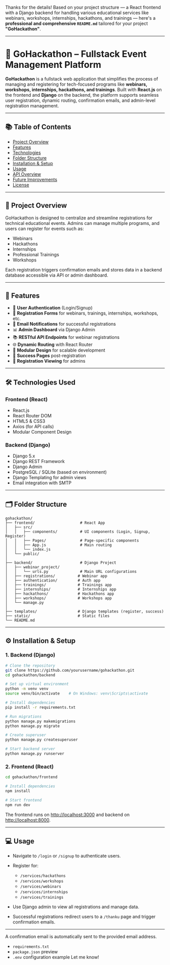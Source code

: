 Thanks for the details! Based on your project structure — a React frontend with a Django backend for handling various educational services like webinars, workshops, internships, hackathons, and trainings — here's a **professional and comprehensive `README.md`** tailored for your project **"GoHackathon"**.

---

# 🎯 GoHackathon – Fullstack Event Management Platform

**GoHackathon** is a fullstack web application that simplifies the process of managing and registering for tech-focused programs like **webinars, workshops, internships, hackathons, and trainings**. Built with **React.js** on the frontend and **Django** on the backend, the platform supports seamless user registration, dynamic routing, confirmation emails, and admin-level registration management.

---

## 📚 Table of Contents

* [Project Overview](#project-overview)
* [Features](#features)
* [Technologies](#technologies-used)
* [Folder Structure](#folder-structure)
* [Installation & Setup](#installation--setup)
* [Usage](#usage)
* [API Overview](#api-overview)
* [Future Improvements](#future-improvements)
* [License](#license)

---

## 🧠 Project Overview

GoHackathon is designed to centralize and streamline registrations for technical educational events. Admins can manage multiple programs, and users can register for events such as:

* Webinars
* Hackathons
* Internships
* Professional Trainings
* Workshops

Each registration triggers confirmation emails and stores data in a backend database accessible via API or admin dashboard.

---

## 🚀 Features

* 🔐 **User Authentication** (Login/Signup)
* 🧾 **Registration Forms** for webinars, trainings, internships, workshops, etc.
* 📧 **Email Notifications** for successful registrations
* 📊 **Admin Dashboard** via Django Admin
* 📚 **RESTful API Endpoints** for webinar registrations
* 🌐 **Dynamic Routing** with React Router
* 🧩 **Modular Design** for scalable development
* 📝 **Success Pages** post-registration
* 🔎 **Registration Viewing** for admins

---

## 🛠️ Technologies Used

### Frontend (React)

* React.js
* React Router DOM
* HTML5 & CSS3
* Axios (for API calls)
* Modular Component Design

### Backend (Django)

* Django 5.x
* Django REST Framework
* Django Admin
* PostgreSQL / SQLite (based on environment)
* Django Templating for admin views
* Email integration with SMTP

---

## 🗂️ Folder Structure

```
gohackathon/
├── frontend/                    # React App
│   ├── src/
│   │   ├── components/          # UI components (Login, Signup, Register)
│   │   ├── Pages/               # Page-specific components
│   │   ├── App.js               # Main routing
│   │   └── index.js
│   └── public/
│
├── backend/                     # Django Project
│   ├── webinar_project/
│   │   └── urls.py              # Main URL configurations
│   ├── registrations/          # Webinar app
│   ├── authentication/         # Auth app
│   ├── trainings/              # Trainings app
│   ├── internships/            # Internships app
│   ├── hackathons/             # Hackathons app
│   ├── workshops/              # Workshops app
│   └── manage.py
│
├── templates/                  # Django templates (register, success)
├── static/                     # Static files
└── README.md
```

---

## ⚙️ Installation & Setup

### 1. Backend (Django)

```bash
# Clone the repository
git clone https://github.com/yourusername/gohackathon.git
cd gohackathon/backend

# Set up virtual environment
python -m venv venv
source venv/bin/activate    # On Windows: venv\Scripts\activate

# Install dependencies
pip install -r requirements.txt

# Run migrations
python manage.py makemigrations
python manage.py migrate

# Create superuser
python manage.py createsuperuser

# Start backend server
python manage.py runserver
```

### 2. Frontend (React)

```bash
cd gohackathon/frontend

# Install dependencies
npm install

# Start frontend
npm run dev
```

The frontend runs on [http://localhost:3000](http://localhost:3000) and backend on [http://localhost:8000](http://localhost:8000).

---

## 💻 Usage

* Navigate to `/login` or `/signup` to authenticate users.
* Register for:

  * `/services/hackathons`
  * `/services/workshops`
  * `/services/webinars`
  * `/services/internships`
  * `/services/trainings`
* Use Django admin to view all registrations and manage data.
* Successful registrations redirect users to a `/thanku` page and trigger confirmation emails.

---

A confirmation email is automatically sent to the provided email address.

* `requirements.txt`
* `package.json` preview
* `.env` configuration example
  Let me know!
